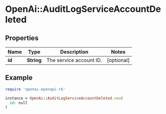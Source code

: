 # OpenAi::AuditLogServiceAccountDeleted

## Properties

| Name | Type | Description | Notes |
| ---- | ---- | ----------- | ----- |
| **id** | **String** | The service account ID. | [optional] |

## Example

```ruby
require 'openai-openapi-rb'

instance = OpenAi::AuditLogServiceAccountDeleted.new(
  id: null
)
```

